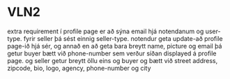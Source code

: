 # VLN2

extra requirement í profile page er að sýna email hjá notendanum og user-type.
fyrir seller þá sést einnig seller-type.
notendur geta update-að profile page-ið hjá sér, og annað en að geta bara breytt name, picture og email
þá getur buyer bætt við phone-number sem verður síðan displayed á profile page.
og seller getur breytt öllu eins og buyer og bætt við street address, zipcode, bio, logo, agency, phone-number og city

